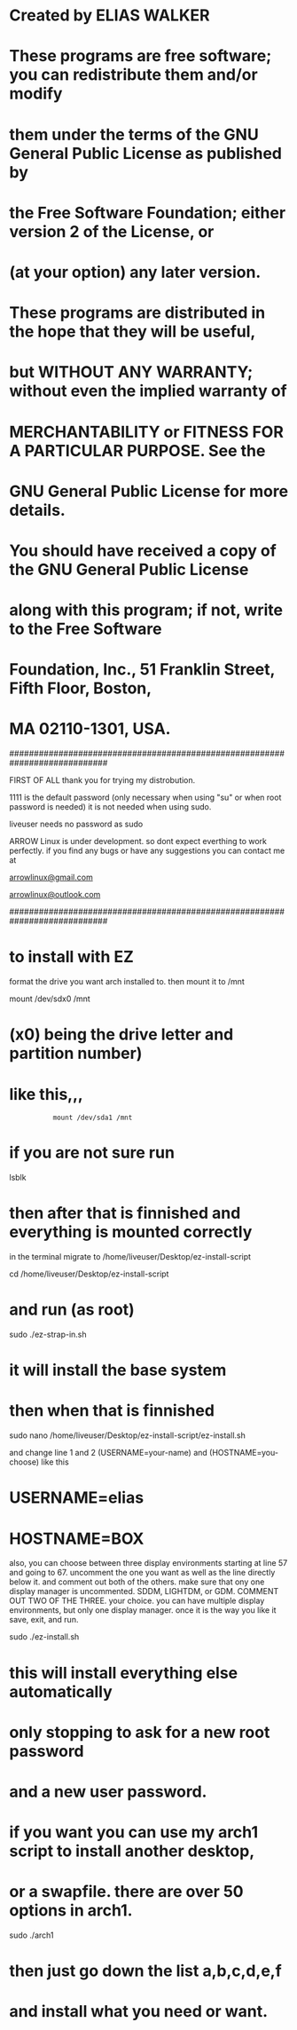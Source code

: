 # Created by ELIAS WALKER 
# 
# These programs are free software; you can redistribute them and/or modify
# them under the terms of the GNU General Public License as published by
# the Free Software Foundation; either version 2 of the License, or
# (at your option) any later version.
# 
# These programs are distributed in the hope that they will be useful,
# but WITHOUT ANY WARRANTY; without even the implied warranty of
# MERCHANTABILITY or FITNESS FOR A PARTICULAR PURPOSE.  See the
# GNU General Public License for more details.
# 
# You should have received a copy of the GNU General Public License
# along with this program; if not, write to the Free Software
# Foundation, Inc., 51 Franklin Street, Fifth Floor, Boston,
# MA 02110-1301, USA.

############################################################################

FIRST OF ALL
thank you for trying my distrobution.



1111 is the default password (only necessary when using "su" or when root password is needed)
it is not needed when using sudo.

liveuser needs no password as sudo


ARROW Linux is under development. so dont expect everthing to work perfectly. 
if you find any bugs or have any suggestions you can contact me at 

arrowlinux@gmail.com

arrowlinux@outlook.com

############################################################################

# to install with EZ
format the drive you want arch installed to.
then mount it to /mnt

mount /dev/sdx0 /mnt

# (x0) being the drive letter and partition number)
# like this,,,
               mount /dev/sda1 /mnt

# if you are not sure run
lsblk 



# then after that is finnished and everything is mounted correctly


in the terminal migrate to /home/liveuser/Desktop/ez-install-script

cd /home/liveuser/Desktop/ez-install-script

# and run (as root) 

sudo ./ez-strap-in.sh

# it will install the base system 

# then when that is finnished

sudo nano /home/liveuser/Desktop/ez-install-script/ez-install.sh

and change line 1 and 2 (USERNAME=your-name) and (HOSTNAME=you-choose)
like this

# USERNAME=elias
# HOSTNAME=BOX

also, you can choose between three display environments
starting at line 57 and going to 67. uncomment the one you want 
as well as the line directly below it. and comment out both of the others.
make sure that ony one display manager is uncommented. SDDM, LIGHTDM, or GDM.
COMMENT OUT TWO OF THE THREE. your choice. you can have multiple display environments, 
but only one display manager. once it is the way you like it save, exit, and run. 

sudo ./ez-install.sh

# this will install everything else automatically
# only stopping to ask for a new root password
# and a new user password.


# if you want you can use my arch1 script to install another desktop,
# or a swapfile. there are over 50 options in arch1. 

sudo ./arch1

# then just go down the list a,b,c,d,e,f
# and install what you need or want.
 

